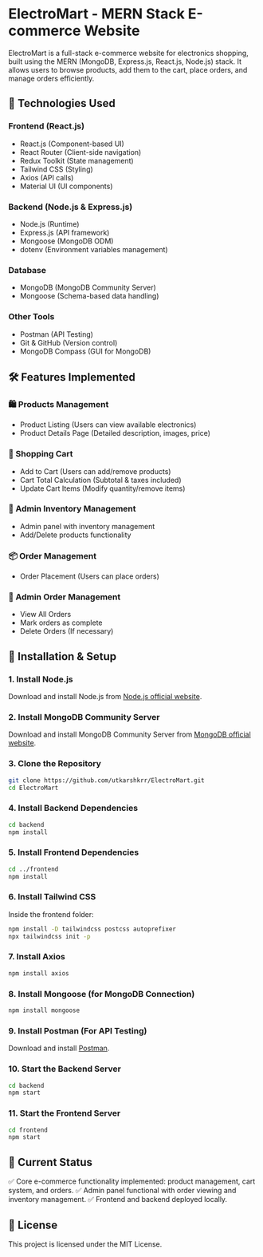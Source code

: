 # ElectroMart - MERN Stack E-commerce Website

ElectroMart is a full-stack e-commerce website for electronics shopping, built using the MERN (MongoDB, Express.js, React.js, Node.js) stack. It allows users to browse products, add them to the cart, place orders, and manage orders efficiently.

## 🚀 Technologies Used

### Frontend (React.js)
- React.js (Component-based UI)
- React Router (Client-side navigation)
- Redux Toolkit (State management)
- Tailwind CSS (Styling)
- Axios (API calls)
- Material UI (UI components)

### Backend (Node.js & Express.js)
- Node.js (Runtime)
- Express.js (API framework)
- Mongoose (MongoDB ODM)
- dotenv (Environment variables management)

### Database
- MongoDB (MongoDB Community Server)
- Mongoose (Schema-based data handling)

### Other Tools
- Postman (API Testing)
- Git & GitHub (Version control)
- MongoDB Compass (GUI for MongoDB)

## 🛠 Features Implemented

### 🛍 Products Management
- Product Listing (Users can view available electronics)
- Product Details Page (Detailed description, images, price)

### 🛒 Shopping Cart
- Add to Cart (Users can add/remove products)
- Cart Total Calculation (Subtotal & taxes included)
- Update Cart Items (Modify quantity/remove items)

### 🔧 Admin Inventory Management
- Admin panel with inventory management
- Add/Delete products functionality

### 📦 Order Management
- Order Placement (Users can place orders)

### 🔧 Admin Order Management
- View All Orders
- Mark orders as complete
- Delete Orders (If necessary)

## 📌 Installation & Setup

### 1. Install Node.js
Download and install Node.js from [Node.js official website](https://nodejs.org/).

### 2. Install MongoDB Community Server
Download and install MongoDB Community Server from [MongoDB official website](https://www.mongodb.com/try/download/community).

### 3. Clone the Repository
```sh
git clone https://github.com/utkarshkrr/ElectroMart.git
cd ElectroMart
```

### 4. Install Backend Dependencies
```sh
cd backend
npm install
```

### 5. Install Frontend Dependencies
```sh
cd ../frontend
npm install
```

### 6. Install Tailwind CSS
Inside the frontend folder:
```sh
npm install -D tailwindcss postcss autoprefixer
npx tailwindcss init -p
```

### 7. Install Axios
```sh
npm install axios
```

### 8. Install Mongoose (for MongoDB Connection)
```sh
npm install mongoose
```

### 9. Install Postman (For API Testing)
Download and install [Postman](https://www.postman.com/downloads/).

### 10. Start the Backend Server
```sh
cd backend
npm start
```

### 11. Start the Frontend Server
```sh
cd frontend
npm start
```

## 🎯 Current Status
✅ Core e-commerce functionality implemented: product management, cart system, and orders.
✅ Admin panel functional with order viewing and inventory management.
✅ Frontend and backend deployed locally.

## 📜 License
This project is licensed under the MIT License.

